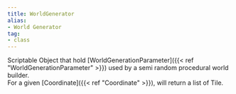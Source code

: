 ```yaml
---
title: WorldGenerator
alias: 
- World Generator
tag: 
- class
---
```

Scriptable Object that hold [WorldGenerationParameter]({{< ref "WorldGenerationParameter" >}}) used by a semi random procedural world builder.\
For a given [Coordinate]({{< ref "Coordinate" >}}), will return a list of Tile.

